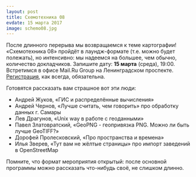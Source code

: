 ```yaml
---
layout: post
title: Схемотехника 08
evdate: 15 марта 2017
image: schemo08.jpg
---
```

После длинного перерыва мы возвращаемся к теме картографии! «Схемотехника 08» пройдёт в лаундж-формате (т.е. можно будет полежать), но интенсивно: мы надеемся на большее, чем обычно, количество докладчиков. Запишите дату: **15 марта** (среда), 19:00. Встретимся в офисе Mail.Ru Group на Ленинградском проспекте. [Регистрация](https://corp.mail.ru/ru/press/events/325/), как всегда, обязательна.

Готовятся рассказать вам страшное вот эти люди:

* Андрей Жуков, «ГИС и распределённые вычисления»
* Андрей Чернов, «Лучше считать, чем говорить» про обработку данных г. Самары
* Лев Драгунов, «Unix way в работе с геоданными»
* Павел Златовратский, «GeoPNG - геопривязка PNG. Можно ли быть лучше GeoTIFF?»
* Дорофей Пролесковский, «Про пространства и времена»
* Илья Зверев, «Тут вам не жёлтые страницы» про импорт заведений в OpenStreetMap

Помните, что формат мероприятия открытый: после основной программы можно рассказать что-нибудь своё, не слишком длинно.
